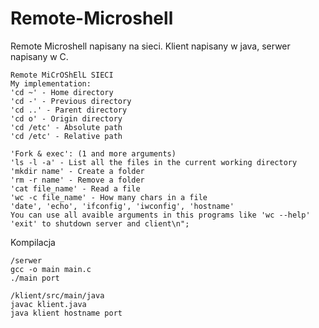 # Remote-Microshell
Remote Microshell napisany na sieci.
Klient napisany w java, serwer napisany w C.

```shell
Remote MiCrOShElL SIECI
My implementation:
'cd ~' - Home directory
'cd -' - Previous directory
'cd ..' - Parent directory
'cd o' - Origin directory
'cd /etc' - Absolute path
'cd /etc' - Relative path

'Fork & exec': (1 and more arguments)
'ls -l -a' - List all the files in the current working directory
'mkdir name' - Create a folder
'rm -r name' - Remove a folder
'cat file_name' - Read a file
'wc -c file_name' - How many chars in a file
'date', 'echo', 'ifconfig', 'iwconfig', 'hostname'
You can use all avaible arguments in this programs like 'wc --help'
'exit' to shutdown server and client\n";
```

Kompilacja
```shell
/serwer
gcc -o main main.c
./main port

/klient/src/main/java
javac klient.java
java klient hostname port
```
